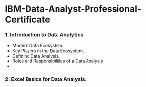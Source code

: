 # **IBM-Data-Analyst-Professional-Certificate**

### **1. Introduction to Data Analytics**
+ Modern Data Ecosystem.
+ Key Players in the Data Ecosystem.
+ Defining Data Analysis. 
+ Roles and Responsibilities of a Data Analysis
+ 
### **2. Excel Basics for Data Analysis.**
### 
###
###
###
